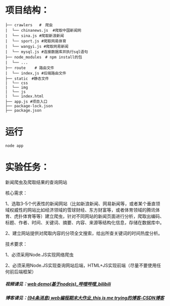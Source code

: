# 项目结构：

```
├── crawlers   #　爬虫
|  └── chinanews.js  #爬取中国新闻网
|  └── sina.js #爬取新浪新闻
|  └── sport.js #爬取网易体育
|  └── wangyi.js #爬取网易新闻
|  └── mysql.js #连接数据库并执行sql语句
├── node_modules　# npm install的包
|  └── ...　　
├── route    # 路由文件
|  └── index,js #后端路由文件
├── static　#静态文件
|  └── css
|  └── img
|  └── js
|  └── index.html
├── app.js #项目入口
├── package-lock.json
├── package.json
```

# 运行

```shell
node app
```



# 实验任务：

新闻爬虫及爬取结果的查询网站

核心需求：

1、选取3-5个代表性的新闻网站（比如新浪新闻、网易新闻等，或者某个垂直领域权威性的网站比如经济领域的雪球财经、东方财富等，或者体育领域的腾讯体育、虎扑体育等等）建立爬虫，针对不同网站的新闻页面进行分析，爬取出编码、标题、作者、时间、关键词、摘要、内容、来源等结构化信息，存储在数据库中。

2、建立网站提供对爬取内容的分项全文搜索，给出所查关键词的时间热度分析。

技术要求：

1、必须采用Node.JS实现网络爬虫

2、必须采用Node.JS实现查询网站后端，HTML+JS实现前端（尽量不要使用任何前后端框架）



##### 视频请见：[web demo(基于nodejs)_哔哩哔哩_bilibili](https://www.bilibili.com/video/bv1B34y1J7ZY?vd_source=2639eb5da06960a4a76e9d5cdbe690d7)

##### 博客请见：[(94条消息) web编程期末大作业_this is me trying的博客-CSDN博客](https://blog.csdn.net/m0_50394599/article/details/125848054)